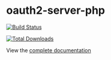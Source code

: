 oauth2-server-php
=================

[![Build Status](https://travis-ci.org/bshaffer/oauth2-server-php.svg?branch=master)](https://travis-ci.org/bshaffer/oauth2-server-php)

[![Total Downloads](https://poser.pugx.org/bshaffer/oauth2-server-php/downloads.png)](https://packagist.org/packages/bshaffer/oauth2-server-php)

View the [complete documentation](https://bshaffer.github.io/oauth2-server-php-docs/)
